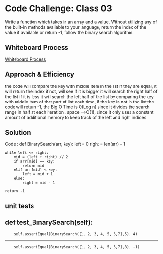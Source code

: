 # Code Challenge: Class 03
Write a function which takes in an array and a value. Without utilizing any of the built-in methods available to your language, return the index of the value if available or return -1, follow the binary search algorithm.

## Whiteboard Process
[Whiteboard Process](./pics/code%20challenge%203%20(1).jpg)

## Approach & Efficiency
the code will compare the key with middle item in the list if they are equal, it will return the index if not, will see if it is bigger it will search the right half of the list if it is less it will search the left half of the list by comparing the key with middle item of that part of list each time, if the key is not in the list the code will return -1, the Big O Time is O(Log n) since it divides the search range in half at each iteration , space -->O(1), since it only uses a constant amount of additional memory to keep track of the left and right indices.

## Solution
Code : 
def BinarySearch(arr, key):
    left = 0
    right = len(arr) - 1

    while left <= right:
        mid = (left + right) // 2
        if arr[mid] == key:
            return mid
        elif arr[mid] < key:
            left = mid + 1
        else:
            right = mid - 1

    return -1

## unit tests 
 def test_BinarySearch(self):
---
        self.assertEqual(BinarySearch([1, 2, 3, 4, 5, 6,7],5), 4)
---
        self.assertEqual(BinarySearch([1, 2, 3, 4, 5, 6,7],8), -1)
